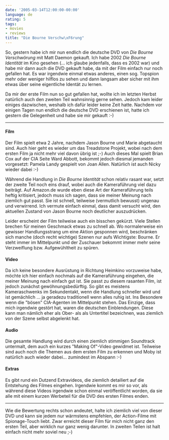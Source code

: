 ```yaml
---
date: '2005-03-14T12:00:00-00:00'
language: de
rating: 5
tags:
- movies
- reviews
title: "Die Bourne Verschw\xF6rung"
---
```



So, gestern habe ich mir nun endlich die deutsche DVD von <cite>Die Bourne Verschwörung</cite> mit Matt Daemon gekauft. Ich habe 2002 <cite>Die Bourne Identität</cite> im Kino gesehen (... ich glaube jedenfalls, dass es 2002 war) und habe mir dann auch die DVD gekauft habe, da mit der Film einfach nur noch gefallen hat. Es war irgendwie einmal etwas anderes, einen sog. Topspion mehr oder weniger hilflos zu sehen und dann langsam aber sicher mit ihm etwas über seine eigentliche Identät zu lernen.

Da mir der erste Film nun so gut gefallen hat, wollte ich im letzten Herbst natürlich auch den zweiten Teil wahnsinnig gerne sehen. Jedoch kam leider einiges dazwischen, weshalb ich dafür leider keine Zeit hatte. Nachdem vor einigen Tagen nun endlich die deutsche DVD erschienen ist, hatte ich gestern die Gelegenheit und habe sie mir gekauft :-)

-------------------------------



<h4>Film</h4>
Der Film spielt etwa 2 Jahre, nachdem Jason Bourne und Marie abgetaucht sind. Auch hier geht es wieder um das Treadstone Projekt, wobei nach dem ersten Film ja nicht mehr viel davon übrig ist ;-) Auch dieses Mal spielt Brian Cox auf der CIA Seite Ward Abbott, bekommt jedoch diesmal jemanden vorgesetzt: Pamela Landy gespielt von Joan Allen. Natürlich ist auch Nicky wieder dabei :-) 

Während die Handlung in <cite>Die Bourne Identität</cite> schon relativ rasant war, setzt der zweite Teil noch eins drauf, wobei auch die Kameraführung viel dazu beiträgt. Auf Amazon.de wurde eben diese Art der Kameraführung teils heftig kritisiert, jedoch muss ich sagen, dass sie meiner Meinung nach ziemlich gut passt. Sie ist schnell, teilweise (vermutlich bewusst) ungenau und verwirrend. Ich vermute einfach einmal, dass damit versucht wird, den aktuellen Zustand von Jason Bourne noch deutlicher auszudrücken.

Leider erscheint der Film teilweise auch ein bisschen gekürzt. Viele Stellen brechen für meinen Geschmack etwas zu schnell ab. Wo normalerweise ein gewisser Handlungsstrang um eine Aktion gesponnen wird, beschränken sich manche (doch recht wichtige) Szenen nur aufs Wichtigste: Bourne. Er steht immer im Mittelpunkt und der Zuschauer bekommt immer mehr seine Verzweiflung bzw. Aufgewühltheit zu spüren.

<h4>Video</h4>
Da ich keine besondere Ausrüstung in Richtung Heimkino vorzuweise habe, möchte ich hier einfach nochmals auf die Kameraführung eingehen, die meiner Meinung nach einfach gut ist. Sie passt zu diesem rasanten Film, ist jedoch zunächst gewöhnungsbedürftig. So gibt es meistens Kameraschwenks im Sekundentakt, wenn die Handlung schneller wird und ist gemächlich ... ja geradezu traditionell wenn alles ruhig ist. Ins Besondere wenn die "bösen" CIA-Agenten im Mittelpunkt stehen.
Das Einzige, dass mich irgendwie gestört hat, waren die deutschen Einblendungen. Diese kann man nämlich eher als Ober- als als Untertitel bezeichnen, was ziemlich von der Szene selbst abgelenkt hat.

<h4>Audio</h4>
Die gesamte Handlung wird durch einen ziemlich stimmigen Soundtrack untermalt, dem auch ein kurzes "Making Of"-Video gewidmet ist. Teilweise sind auch noch die Themen aus dem ersten Film zu erkennen und Moby ist natürlich auch wieder dabei... zumindest im Abspann :-)

<h4>Extras</h4>
Es gibt rund ein Dutzend Extravideos, die ziemlich detailiert auf die Entstehung des Filmes eingehen. Irgendwie kommt es mir so vor, als während diese Videos irgendwie schon einmal veröffentlicht worden, da sie alle mit einem kurzen Werbeteil für die DVD des ersten Filmes enden.

---------------------

Wie die Bewertung rechts schon andeutet, halte ich ziemlich viel von dieser DVD und kann sie jedem nur wärmstens empfehlen, der Action-Filme mit Spionage-Touch liebt. Zwar erreicht dieser Film für mich nicht ganz den ersten Teil, aber wirklich nur ganz wenig darunter. In zweiten Teilen ist halt einfach nicht mehr soviel neu ;-)
